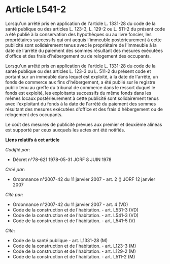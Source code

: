 # Article L541-2

Lorsqu'un arrêté pris en application de l'article L. 1331-28 du code de la santé publique ou des articles L. 123-3, L. 129-2
ou L. 511-2 du présent code a été publié à la conservation des hypothèques ou au livre foncier, les propriétaires successifs
qui ont acquis l'immeuble postérieurement à cette publicité sont solidairement tenus avec le propriétaire de l'immeuble à la
date de l'arrêté du paiement des sommes résultant des mesures exécutées d'office et des frais d'hébergement ou de relogement
des occupants.

Lorsqu'un arrêté pris en application de l'article L. 1331-28 du code de la santé publique ou des articles L. 123-3 ou L.
511-2 du présent code et portant sur un immeuble dans lequel est exploité, à la date de l'arrêté, un fonds de commerce aux
fins d'hébergement, a été publié sur le registre public tenu au greffe du tribunal de commerce dans le ressort duquel le
fonds est exploité, les exploitants successifs du même fonds dans les mêmes locaux postérieurement à cette publicité sont
solidairement tenus avec l'exploitant du fonds à la date de l'arrêté du paiement des sommes résultant des mesures exécutées
d'office et des frais d'hébergement ou de relogement des occupants.

Le coût des mesures de publicité prévues aux premier et deuxième alinéas est supporté par ceux auxquels les actes ont été
notifiés.

**Liens relatifs à cet article**

_Codifié par_:

  - Décret n°78-621 1978-05-31 JORF 8 JUIN 1978

_Créé par_:

  - Ordonnance n°2007-42 du 11 janvier 2007 - art. 2 () JORF 12 janvier 2007

_Cité par_:

  - Ordonnance n°2007-42 du 11 janvier 2007 - art. 4 (VD)
  - Code de la construction et de l'habitation. - art. L531-3 (VD)
  - Code de la construction et de l'habitation. - art. L541-3 (VD)
  - Code de la construction et de l'habitation. - art. L541-5 (V)

_Cite_:

  - Code de la santé publique - art. L1331-28 (M)
  - Code de la construction et de l'habitation. - art. L123-3 (M)
  - Code de la construction et de l'habitation. - art. L129-2 (M)
  - Code de la construction et de l'habitation. - art. L511-2 (M)
